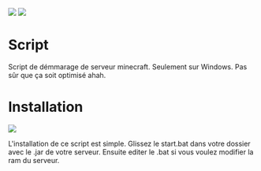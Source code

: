 ![](https://img.shields.io/badge/Script%20de%20d%C3%A9mmarage-Windows-critical)
![](https://img.shields.io/badge/Version-1.0-lightgrey)

# Script
Script de démmarage de serveur minecraft. Seulement sur Windows. Pas sûr que ça soit optimisé ahah.

# Installation 
![](https://img.shields.io/badge/Cod%C3%A9%20avec-Batchfile-yellow)

L'installation de ce script est simple. Glissez le start.bat dans votre dossier avec le .jar de votre serveur. Ensuite editer le .bat si vous voulez modifier la ram du serveur.
